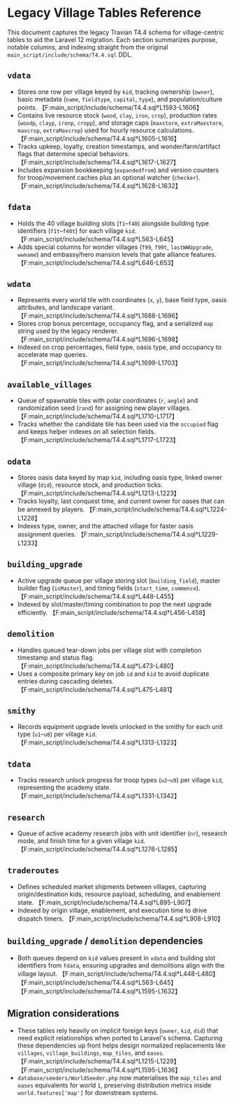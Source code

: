 # Legacy Village Tables Reference

This document captures the legacy Travian T4.4 schema for village-centric tables to aid the Laravel 12 migration.
Each section summarizes purpose, notable columns, and indexing straight from the original `main_script/include/schema/T4.4.sql` DDL.

## `vdata`
- Stores one row per village keyed by `kid`, tracking ownership (`owner`), basic metadata (`name`, `fieldtype`, `capital`, `type`), and population/culture points. 【F:main_script/include/schema/T4.4.sql†L1593-L1606】
- Contains live resource stock (`wood`, `clay`, `iron`, `crop`), production rates (`woodp`, `clayp`, `ironp`, `cropp`), and storage caps (`maxstore`, `extraMaxstore`, `maxcrop`, `extraMaxcrop`) used for hourly resource calculations. 【F:main_script/include/schema/T4.4.sql†L1605-L1616】
- Tracks upkeep, loyalty, creation timestamps, and wonder/farm/artifact flags that determine special behaviors. 【F:main_script/include/schema/T4.4.sql†L1617-L1627】
- Includes expansion bookkeeping (`expandedfrom`) and version counters for troop/movement caches plus an optional watcher (`checker`). 【F:main_script/include/schema/T4.4.sql†L1628-L1632】

## `fdata`
- Holds the 40 village building slots (`f1`–`f40`) alongside building type identifiers (`f1t`–`f40t`) for each village `kid`. 【F:main_script/include/schema/T4.4.sql†L563-L645】
- Adds special columns for wonder villages (`f99`, `f99t`, `lastWWUpgrade`, `wwname`) and embassy/hero mansion levels that gate alliance features. 【F:main_script/include/schema/T4.4.sql†L646-L653】

## `wdata`
- Represents every world tile with coordinates (`x`, `y`), base field type, oasis attributes, and landscape variant. 【F:main_script/include/schema/T4.4.sql†L1688-L1696】
- Stores crop bonus percentage, occupancy flag, and a serialized `map` string used by the legacy renderer. 【F:main_script/include/schema/T4.4.sql†L1696-L1698】
- Indexed on crop percentages, field type, oasis type, and occupancy to accelerate map queries. 【F:main_script/include/schema/T4.4.sql†L1699-L1703】

## `available_villages`
- Queue of spawnable tiles with polar coordinates (`r`, `angle`) and randomization seed (`rand`) for assigning new player villages. 【F:main_script/include/schema/T4.4.sql†L1710-L1717】
- Tracks whether the candidate tile has been used via the `occupied` flag and keeps helper indexes on all selection fields. 【F:main_script/include/schema/T4.4.sql†L1717-L1723】

## `odata`
- Stores oasis data keyed by map `kid`, including oasis type, linked owner village (`did`), resource stock, and production ticks. 【F:main_script/include/schema/T4.4.sql†L1213-L1223】
- Tracks loyalty, last conquest time, and current owner for oases that can be annexed by players. 【F:main_script/include/schema/T4.4.sql†L1224-L1228】
- Indexes type, owner, and the attached village for faster oasis assignment queries. 【F:main_script/include/schema/T4.4.sql†L1229-L1233】

## `building_upgrade`
- Active upgrade queue per village storing slot (`building_field`), master builder flag (`isMaster`), and timing fields (`start_time`, `commence`). 【F:main_script/include/schema/T4.4.sql†L448-L455】
- Indexed by slot/master/timing combination to pop the next upgrade efficiently. 【F:main_script/include/schema/T4.4.sql†L456-L458】

## `demolition`
- Handles queued tear-down jobs per village slot with completion timestamp and status flag. 【F:main_script/include/schema/T4.4.sql†L473-L480】
- Uses a composite primary key on job `id` and `kid` to avoid duplicate entries during cascading deletes. 【F:main_script/include/schema/T4.4.sql†L475-L481】

## `smithy`
- Records equipment upgrade levels unlocked in the smithy for each unit type (`u1`–`u8`) per village `kid`. 【F:main_script/include/schema/T4.4.sql†L1313-L1323】

## `tdata`
- Tracks research unlock progress for troop types (`u2`–`u9`) per village `kid`, representing the academy state. 【F:main_script/include/schema/T4.4.sql†L1331-L1342】

## `research`
- Queue of active academy research jobs with unit identifier (`nr`), research mode, and finish time for a given village `kid`. 【F:main_script/include/schema/T4.4.sql†L1276-L1285】

## `traderoutes`
- Defines scheduled market shipments between villages, capturing origin/destination kids, resource payload, scheduling, and enablement state. 【F:main_script/include/schema/T4.4.sql†L895-L907】
- Indexed by origin village, enablement, and execution time to drive dispatch timers. 【F:main_script/include/schema/T4.4.sql†L908-L910】

## `building_upgrade` / `demolition` dependencies
- Both queues depend on `kid` values present in `vdata` and building slot identifiers from `fdata`, ensuring upgrades and demolitions align with the village layout. 【F:main_script/include/schema/T4.4.sql†L448-L480】【F:main_script/include/schema/T4.4.sql†L563-L645】【F:main_script/include/schema/T4.4.sql†L1595-L1632】

## Migration considerations
- These tables rely heavily on implicit foreign keys (`owner`, `kid`, `did`) that need explicit relationships when ported to Laravel's schema. Capturing these dependencies up front helps design normalized replacements like `villages`, `village_buildings`, `map_tiles`, and `oases`. 【F:main_script/include/schema/T4.4.sql†L1215-L1229】【F:main_script/include/schema/T4.4.sql†L1595-L1636】
- `database/seeders/WorldSeeder.php` now materialises the `map_tiles` and `oases` equivalents for world `1`, preserving distribution metrics inside `world.features['map']` for downstream systems.
